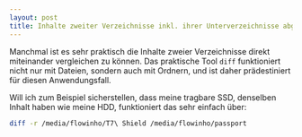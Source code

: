 ```yaml
---
layout: post
title: Inhalte zweiter Verzeichnisse inkl. ihrer Unterverzeichnisse abgleichen
---
```


Manchmal ist es sehr praktisch die Inhalte zweier Verzeichnisse direkt miteinander vergleichen zu können. Das praktische Tool `diff` funktioniert nicht nur mit Dateien, sondern auch mit Ordnern, und ist daher prädestiniert für diesen Anwendungsfall.

Will ich zum Beispiel sicherstellen, dass meine tragbare SSD, denselben Inhalt haben wie meine HDD, funktioniert das sehr einfach über:

```bash
diff -r /media/flowinho/T7\ Shield /media/flowinho/passport
```